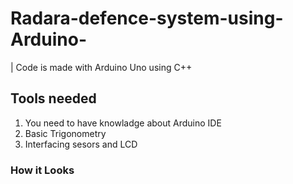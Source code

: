 # Radara-defence-system-using-Arduino-
| Code is made with Arduino Uno using C++  

## Tools needed
1. You need to have knowladge about Arduino IDE  
2. Basic Trigonometry 
3. Interfacing sesors and LCD

### How it Looks

